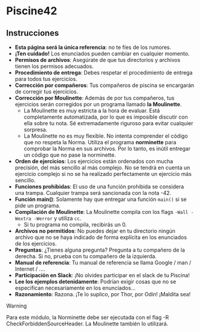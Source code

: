 # Piscine42

## Instrucciones

- **Esta página será la única referencia**: no te fíes de los rumores.
- **¡Ten cuidado!** Los enunciados pueden cambiar en cualquier momento.
- **Permisos de archivos**: Asegúrate de que tus directorios y archivos tienen los permisos adecuados.
- **Procedimiento de entrega**: Debes respetar  el procedimiento de entrega para todos tus ejercicios.
- **Corrección por compañeros**: Tus compañeros de piscina se encargarán de corregir tus ejercicios.
- **Corrección por Moulinette**: Además de por tus compañeros, tus ejercicios serán corregidos por un programa llamado **la Moulinette**.
    - La Moulinette es muy estricta a la hora de evaluar. Está completamente automatizada, por lo que es imposible discutir con ella sobre tu nota. Sé extremadamente riguroso para evitar cualquier sorpresa.
    - La Moulinette no es muy flexible. No intenta comprender el código que no respeta la Norma. Utiliza el programa **norminette** para comprobar la Norma en sus archivos. Por lo tanto, es inútil entregar un código que no pase la norminette.
- **Orden de ejercicios**: Los ejercicios están ordenados con mucha precisión, del más sencillo al más complejo. No se tendrá en cuenta un ejercicio complejo si no se ha realizado perfectamente un ejercicio más sencillo.
- **Funciones prohibidas**: El uso de una función prohibida se considera una trampa. Cualquier trampa será sancionada con la nota -42.
- **Función main()**: Solamente hay que entregar una función `main()` si se pide un programa.
- **Compilación de Moulinette**: La Moulinette compila con los flags `-Wall -Wextra -Werror` y utiliza `cc`.
    - Si tu programa no compila, recibirás un 0.
- **Archivos no permitidos**: No puedes dejar en tu directorio ningún archivo que no se haya indicado de forma explícita en los enunciados de los ejercicios.
- **Preguntas**: ¿Tienes alguna pregunta? Pregunta a tu compañero de la derecha. Si no, prueba con tu compañero de la izquierda.
- **Manual de referencia**: Tu manual de referencia se llama Google / man / Internet / ....
- **Participación en Slack**: ¡No olvides participar en el slack de tu Piscina!
- **Lee los ejemplos detenidamente**: Podrían exigir cosas que no se especifican necesariamente en los enunciados...
- **Razonamiento**: Razona. ¡Te lo suplico, por Thor, por Odín! ¡Maldita sea!

> [!WARNING]
> Para este módulo, la Norminette debe ser ejecutada con el flag -R
> CheckForbiddenSourceHeader. La Moulinette también lo utilizará.